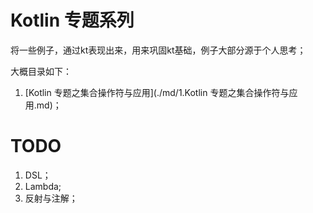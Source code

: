 # Kotlin 专题系列

将一些例子，通过kt表现出来，用来巩固kt基础，例子大部分源于个人思考；

大概目录如下：

1. [Kotlin 专题之集合操作符与应用](./md/1.Kotlin 专题之集合操作符与应用.md)；

# TODO

1. DSL；
2. Lambda;
3. 反射与注解；

